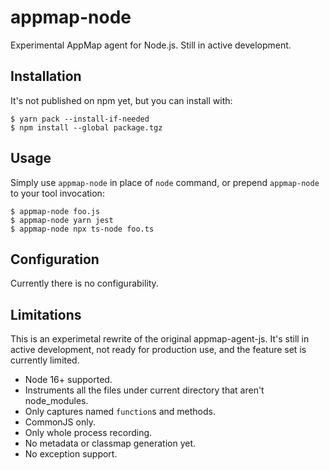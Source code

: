 # appmap-node

Experimental AppMap agent for Node.js. Still in active development.

## Installation

It's not published on npm yet, but you can install with:

    $ yarn pack --install-if-needed
    $ npm install --global package.tgz

## Usage

Simply use `appmap-node` in place of `node` command, or prepend `appmap-node` 
to your tool invocation:

    $ appmap-node foo.js
    $ appmap-node yarn jest
    $ appmap-node npx ts-node foo.ts

## Configuration

Currently there is no configurability.

## Limitations

This is an experimetal rewrite of the original appmap-agent-js. It's still in active
development, not ready for production use,  and the feature set is currently limited.

- Node 16+ supported.
- Instruments all the files under current directory that aren't node_modules.
- Only captures named `function`s and methods.
- CommonJS only.
- Only whole process recording.
- No metadata or classmap generation yet.
- No exception support.
